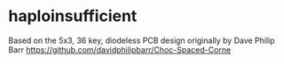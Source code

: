 # haploinsufficient
Based on the 5x3, 36 key, diodeless PCB design originally by Dave Philip Barr
https://github.com/davidphilipbarr/Choc-Spaced-Corne

